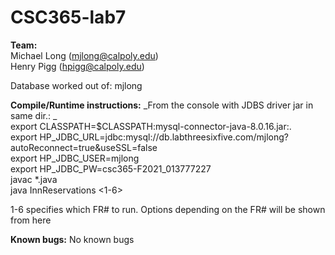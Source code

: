 # CSC365-lab7

**Team:** <br />
Michael Long (mjlong@calpoly.edu) <br />
Henry Pigg (hpigg@calpoly.edu) <br />

Database worked out of: mjlong

**Compile/Runtime instructions:**
_From the console with JDBS driver jar in same dir.: _ <br />
export CLASSPATH=$CLASSPATH:mysql-connector-java-8.0.16.jar:. <br />
export HP_JDBC_URL=jdbc:mysql://db.labthreesixfive.com/mjlong?autoReconnect=true\&useSSL=false <br />
export HP_JDBC_USER=mjlong <br />
export HP_JDBC_PW=csc365-F2021_013777227 <br />
javac *.java <br />
java InnReservations <1-6> <br />

1-6 specifies which FR# to run. Options depending on the FR# will be shown from here

**Known bugs:**
No known bugs
